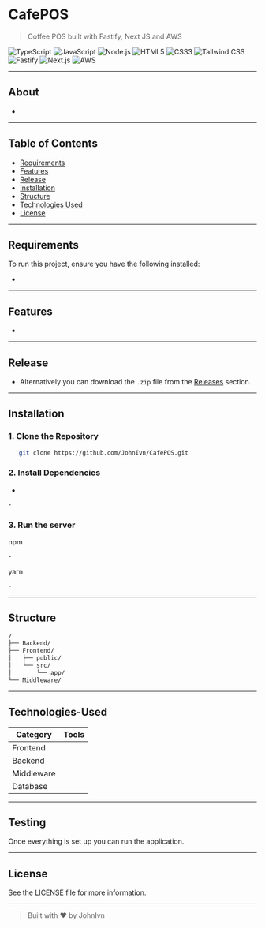# CafePOS

> Coffee POS built with Fastify, Next JS and AWS

![TypeScript](https://img.shields.io/badge/TypeScript-3178C6?logo=typescript&logoColor=white)
![JavaScript](https://img.shields.io/badge/JavaScript-ES6-yellow?logo=javascript&logoColor=black)
![Node.js](https://img.shields.io/badge/Node.js-339933?logo=nodedotjs&logoColor=white)
![HTML5](https://img.shields.io/badge/HTML5-E34F26?logo=html5&logoColor=white)
![CSS3](https://img.shields.io/badge/CSS3-1572B6?logo=css3&logoColor=white)
![Tailwind CSS](https://img.shields.io/badge/Tailwind_CSS-06B6D4?logo=tailwindcss&logoColor=white)
![Fastify](https://img.shields.io/badge/Fastify-000000?logo=fastify&logoColor=white)
![Next.js](https://img.shields.io/badge/Next.js-000000?logo=nextdotjs&logoColor=white)
![AWS](https://img.shields.io/badge/AWS-232F3E?logo=amazonaws&logoColor=white)

---

## About

-

---

## Table of Contents

- [Requirements](#requirements)
- [Features](#features)
- [Release](#release)
- [Installation](#installation)
- [Structure](#structure)
- [Technologies Used](#technologies-used)
- [License](#license)

---

## Requirements

To run this project, ensure you have the following installed:

- 

---

## Features

- 

---

## Release

- Alternatively you can download the `.zip` file from the [Releases](https://github.com/JohnIvn/CafePOS/releases) section.

---

## Installation

### 1. Clone the Repository

```bash
   git clone https://github.com/JohnIvn/CafePOS.git
```

### 2. Install Dependencies

-

```bash
-
```

### 3. Run the server

npm

```bash
-
```

yarn

```bash
-
```

---

## Structure

```bash
/
├── Backend/            
├── Frontend/
│   ├── public/
│   └── src/
│       └── app/
└── Middleware/            
```

---

## Technologies-Used

| Category    | Tools               |
| ----------- | ------------------- |
| Frontend    |                     |
| Backend     |                     |
| Middleware  |                     |
| Database    |                     |

---

## Testing

Once everything is set up you can run the application.

---

## License

See the [LICENSE](LICENSE) file for more information.

---

> Built with ❤️ by JohnIvn
